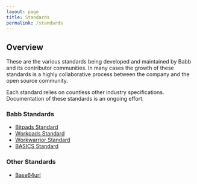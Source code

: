 ```yaml
---
layout: page
title: Standards
permalink: /standards
---
```



<div class="home-columns">
  <div class="column-left">
<div class="home">
<h2>Overview</h2>
<p>These are the various standards being developed and maintained by Babb and its contributor communities. In many cases the growth of these standards is a highly collaborative process between the company and the open source community.</p>
<p>Each standard relies on countless other industry specifications. Documentation of these standards is an ongoing effort.</p>

 
</div>
</div>


 <div class="column-right">
<h3>Babb Standards</h3>
<ul>
    <li>
      <a href="https://bitpads.babb.tel">Bitpads Standard</a></li>
    <li>
      <a href="https://workpads.babb.tel">Workpads Standard</a></li>
    <li>
      <a href="https://workwarrior.babb.tel">Workwarrior Standard</a></li>
    <li>
      <a href="https://basicse.babb.tel">BASICS Standard</a></li>
</ul>
<h3>Other Standards</h3>
<ul>
    <li>
      <a href="https://base64.guru/standards/base64url">Base64url</a></li>
</ul>
  </div>
</div>